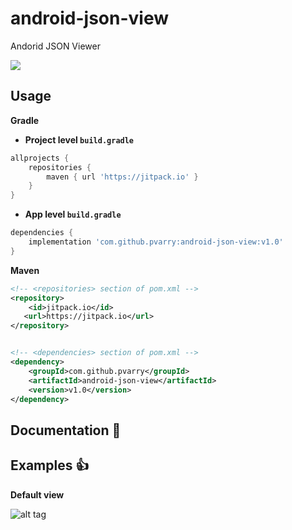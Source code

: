 # android-json-view
Andorid JSON Viewer

[![](https://jitpack.io/v/pvarry/android-json-view.svg)](https://jitpack.io/#pvarry/android-json-view)

## Usage

**Gradle**

- **Project level `build.gradle`**
```gradle
allprojects {
    repositories {
        maven { url 'https://jitpack.io' }
    }
}
```
- **App level `build.gradle`**
```gradle
dependencies {
    implementation 'com.github.pvarry:android-json-view:v1.0'
}
```

**Maven**

```xml
<!-- <repositories> section of pom.xml -->
<repository>
    <id>jitpack.io</id>
   <url>https://jitpack.io</url>
</repository>


<!-- <dependencies> section of pom.xml -->
<dependency>
    <groupId>com.github.pvarry</groupId>
    <artifactId>android-json-view</artifactId>
    <version>v1.0</version>
</dependency>
```

## Documentation :book:

## Examples :+1:

**Default view**

![alt tag](https://raw.github.com/pvarry/android-json-view/master/screenshots/default.png)

